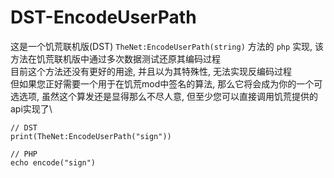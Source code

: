 # DST-EncodeUserPath

这是一个饥荒联机版(DST) `TheNet:EncodeUserPath(string)` 方法的 `php` 实现, 该方法在饥荒联机版中通过多次数据测试还原其编码过程\
目前这个方法还没有更好的用途, 并且以为其特殊性, 无法实现反编码过程\
但如果您正好需要一个用于在饥荒mod中签名的算法, 那么它将会成为你的一个可选选项, 虽然这个算发还是显得那么不尽人意, 但至少您可以直接调用饥荒提供的api实现了\
```
// DST
print(TheNet:EncodeUserPath("sign"))

// PHP
echo encode("sign")
```
